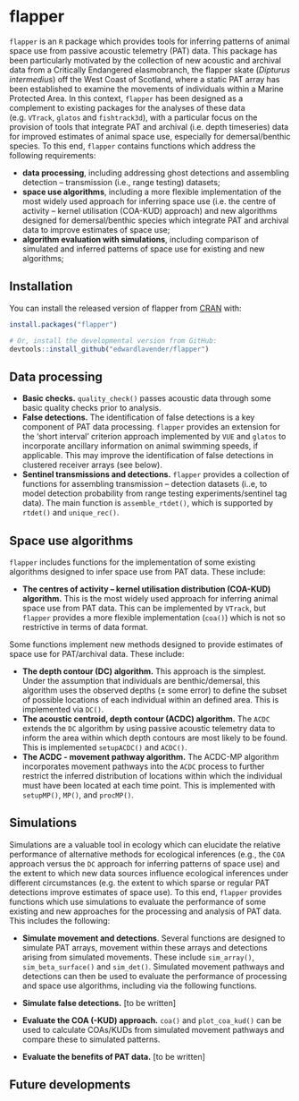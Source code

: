 
# flapper

<!-- badges: start -->

<!-- badges: end -->

`flapper` is an `R` package which provides tools for inferring patterns
of animal space use from passive acoustic telemetry (PAT) data. This
package has been particularly motivated by the collection of new
acoustic and archival data from a Critically Endangered elasmobranch,
the flapper skate (*Dipturus intermedius*) off the West Coast of
Scotland, where a static PAT array has been established to examine the
movements of individuals within a Marine Protected Area. In this
context, `flapper` has been designed as a complement to existing
packages for the analyses of these data (e.g. `VTrack`, `glatos` and
`fishtrack3d`), with a particular focus on the provision of tools that
integrate PAT and archival (i.e. depth timeseries) data for improved
estimates of animal space use, especially for demersal/benthic species.
To this end, `flapper` contains functions which address the following
requirements:

  - **data processing**, including addressing ghost detections and
    assembling detection – transmission (i.e., range testing) datasets;
  - **space use algorithms**, including a more flexible implementation
    of the most widely used approach for inferring space use (i.e. the
    centre of activity – kernel utilisation (COA-KUD) approach) and new
    algorithms designed for demersal/benthic species which integrate PAT
    and archival data to improve estimates of space use;
  - **algorithm evaluation with simulations**, including comparison of
    simulated and inferred patterns of space use for existing and new
    algorithms;

## Installation

You can install the released version of flapper from
[CRAN](https://CRAN.R-project.org) with:

``` r
install.packages("flapper")
```

``` r
# Or, install the developmental version from GitHub:
devtools::install_github("edwardlavender/flapper")
```

## Data processing

  - **Basic checks.** `quality_check()` passes acoustic data through
    some basic quality checks prior to analysis.
  - **False detections.** The identification of false detections is a
    key component of PAT data processing. `flapper` provides an
    extension for the ‘short interval’ criterion approach implemented by
    `VUE` and `glatos` to incorporate ancillary information on animal
    swimming speeds, if applicable. This may improve the identification
    of false detections in clustered receiver arrays (see below).
  - **Sentinel transmissions and detections.** `flapper` provides a
    collection of functions for assembling transmission – detection
    datasets (i..e, to model detection probability from range testing
    experiments/sentinel tag data). The main function is
    `assemble_rtdet()`, which is supported by `rtdet()` and
    `unique_rec()`.

## Space use algorithms

`flapper` includes functions for the implementation of some existing
algorithms designed to infer space use from PAT data. These include:

  - **The centres of activity – kernel utilisation distribution
    (COA-KUD) algorithm.** This is the most widely used approach for
    inferring animal space use from PAT data. This can be implemented by
    `VTrack`, but `flapper` provides a more flexible implementation
    (`coa()`) which is not so restrictive in terms of data format.

Some functions implement new methods designed to provide estimates of
space use for PAT/archival data. These include:

  - **The depth contour (DC) algorithm.** This approach is the simplest.
    Under the assumption that individuals are benthic/demersal, this
    algorithm uses the observed depths (± some error) to define the
    subset of possible locations of each individual within an defined
    area. This is implemented via `DC()`.
  - **The acoustic centroid, depth contour (ACDC) algorithm.** The
    `ACDC` extends the `DC` algorithm by using passive acoustic
    telemetry data to inform the area within which depth contours are
    most likely to be found. This is implemented `setupACDC()` and
    `ACDC()`.
  - **The ACDC - movement pathway algorithm.** The ACDC-MP algorithm
    incorporates movement pathways into the `ACDC` process to further
    restrict the inferred distribution of locations within which the
    individual must have been located at each time point. This is
    implemented with `setupMP()`, `MP()`, and `procMP()`.

## Simulations

Simulations are a valuable tool in ecology which can elucidate the
relative performance of alternative methods for ecological inferences
(e.g., the `COA` approach versus the `DC` approach for inferring
patterns of space use) and the extent to which new data sources
influence ecological inferences under different circumstances (e.g. the
extent to which sparse or regular PAT detections improve estimates of
space use). To this end, `flapper` provides functions which use
simulations to evaluate the performance of some existing and new
approaches for the processing and analysis of PAT data. This includes
the following:

  - **Simulate movement and detections**. Several functions are designed
    to simulate PAT arrays, movement within these arrays and detections
    arising from simulated movements. These include `sim_array()`,
    `sim_beta_surface()` and `sim_det()`. Simulated movement pathways
    and detections can then be used to evaluate the performance of
    processing and space use algorithms, including via the following
    functions.

  - **Simulate false detections.** \[to be written\]

  - **Evaluate the COA (-KUD) approach.** `coa()` and `plot_coa_kud()`
    can be used to calculate COAs/KUDs from simulated movement pathways
    and compare these to simulated patterns.

  - **Evaluate the benefits of PAT data.** \[to be written\]

## Future developments
